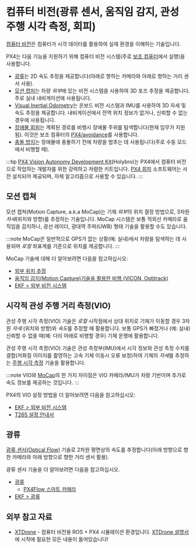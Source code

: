 # 컴퓨터 비전(광류 센서, 움직임 감지, 관성 주행 시각 측정, 회피)

[컴퓨터 비전](https://en.wikipedia.org/wiki/Computer_vision)은 컴퓨터가 시각 데이터를 활용하여 실재 환경을 이해하는 기술입니다.

PX4는 다음 기능을 지원하기 위해 컴퓨터 비전 시스템(주로 [보조 컴퓨터](../companion_computer/pixhawk_companion.md)에서 실행)을 사용합니다.
- [광류](#optical-flow)는 2D 속도 추정을 제공합니다(아래로 향하는 카메라와 아래로 향하는 거리 센서 사용).
- [모션 캡처](#motion-capture)는 차량 *외부*에 있는 비전 시스템을 사용하여 3D 포즈 추정을 제공합니다. 주로 실내 내비게이션에 사용됩니다.
- [Visual Inertial Odometry](#visual-inertial-odometry-vio)는 온보드 비전 시스템과 IMU를 사용하여 3D 자세 및 속도 추정을 제공합니다. 내비게이션에서 전역 위치 정보가 없거나, 신뢰할 수 없는 경우에 사용됩니다.
- [장애물 회피](../computer_vision/obstacle_avoidance.md)는 계획된 경로를 비행시 장애물 주위를 탐색합니다(현재 임무가 지원됨). 이것은 보조 컴퓨터의 [PX4/avoidance](https://github.com/PX4/avoidance)를 사용합니다.
- [충돌 방지](../computer_vision/collision_prevention.md)는 장애물에 충돌하기 전에 차량을 멈추는 데 사용됩니다(주로 수동 모드에서 비행할 때).

:::tip
[PX4 Vision Autonomy Development Kit](../complete_vehicles/px4_vision_kit.md)(Holybro)는 PX4에서 컴퓨터 비전으로 작업하는 개발자를 위한 강력하고 저렴한 키트입니다. [PX4 회피](https://github.com/PX4/avoidance#obstacle-detection-and-avoidance) 소프트웨어는 사전 설치되어 제공되며, 자체 알고리즘으로 사용할 수 있습니다.
:::

## 모션 캡쳐

모션 캡쳐(Motion Capture, a.k.a MoCap)는 기체 *외부*의 위치 결정 방법으로, 3차원 *자세*(위치와 방향)를 추정하는 기술입니다. MoCap 시스템은 보통 적외선 카메라로 움직임을 감지하나, 광선 레이더, 광대역 주파(UWB) 형태 기술을 활용할 수도 있습니다.

:::note
MoCap은 일반적으로 GPS가 없는 상황(예: 실내)에서 차량을 탐색하는 데 사용되며 *로컬* 좌표계를 기준으로 위치를 제공합니다.
:::

MoCap 기술에 대해 더 알아보려면 다음을 참고하십시오:
- [외부 위치 추정](../ros/external_position_estimation.md)
- [움직임 감지(Motion Capture)기술을 활용한 비행 (VICON, Optitrack)](../tutorials/motion-capture-vicon-optitrack.md)
- [EKF > 외부 비전 시스템](../advanced_config/tuning_the_ecl_ekf.md#external-vision-system)


## 시각적 관성 주행 거리 측정(VIO)

관성 주행 시각 측정(VIO) 기술은 *로컬* 시작점에서 상대 위치로 기체가 이동할 경우 3차원 *자세* (위치와 방향)와 *속도*를 추정할 때 활용합니다. 보통 GPS가 빠졌거나 (예: 실내) 신뢰할 수 없을 때(예: 다리 아래로 비행할 경우) 기체 운행에 활용합니다.

관성 주행 시각 측정(VIO) 기술은 관성 측정부(IMU)에서 시각 정보와 관성 측정 수치를 결합(저화질 이미지를 촬영하는 고속 기체 이동시 오류 보정)하여 기체의 *자세*를 추정하는 [주행 시각 측정](https://en.wikipedia.org/wiki/Visual_odometry) 기술을 활용합니다.

:::note VIO와 [MoCap](#motion-capture)의 한 가지 차이점은 VIO 카메라/IMU가 차량 기반이며 추가로 속도 정보를 제공하는 것입니다.
:::

PX4의 VIO 설정 방법을 더 알아보려면 다음을 참고하십시오:
- [EKF > 외부 비전 시스템](../advanced_config/tuning_the_ecl_ekf.md#external-vision-system)
- [T265 설정 안내서](../peripherals/camera_t265_vio.md)


## 광류

[광류 센서(Optical Flow)](../sensor/optical_flow.md) 기술로 2차원 평면상의 속도를 추정합니다(아래 방향으로 향한 카메라와 아래 방향으로 향한 거리 센서 활용).

광류 센서 기술을 더 알아보려면 다음을 참고하십시오.
- [광류](../sensor/optical_flow.md)
  - [PX4Flow 스마트 카메라](../sensor/px4flow.md)
- [EKF > 광류](../advanced_config/tuning_the_ecl_ekf.md#optical-flow)

## 외부 참고 자료

- [XTDrone](https://github.com/robin-shaun/XTDrone/blob/master/README.en.md) - 컴퓨터 비전용 ROS + PX4 시뮬레이션 환경입니다. [XTDrone 설명서](https://www.yuque.com/xtdrone/manual_en)에 시작에 필요한 모든 내용이 들어있습니다!
